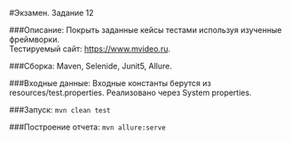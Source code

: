 #Экзамен. Задание 12

###Описание:
Покрыть заданные кейсы тестами используя изученные фреймворки.    
Тестируемый сайт: https://www.mvideo.ru.

###Сборка:
Maven, Selenide, Junit5, Allure.

###Входные данные:
Входные константы берутся из resources/test.properties. Реализовано через System properties.

###Запуск:
`mvn clean test`

###Построение отчета:
`mvn allure:serve`

